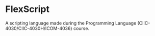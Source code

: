 # FlexScript



A scripting language made during the Programming Language (CIIC-4030/CIIC-4030H/ICOM-4036) course. 

